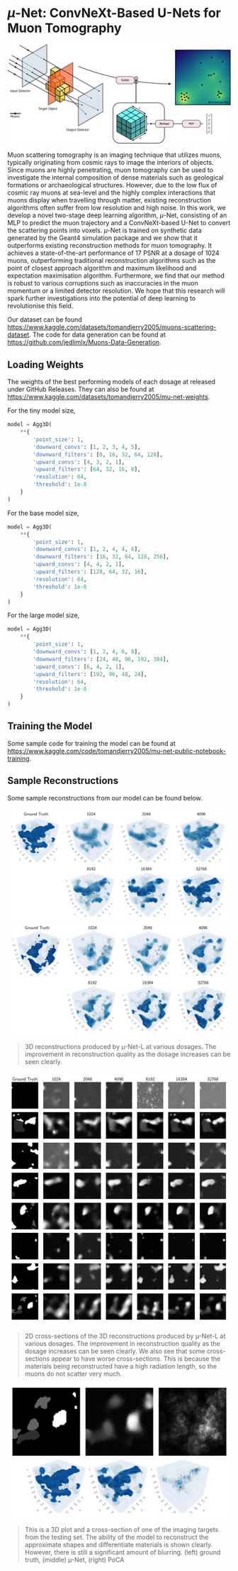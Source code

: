 # $\mu$-Net: ConvNeXt-Based U-Nets for Muon Tomography

![mu_net_part_1.png](mu_net_part_1.png)

Muon scattering tomography is an imaging technique that utilizes muons, typically originating from cosmic rays to 
image the interiors of objects. Since muons are highly penetrating, muon tomography can be used to investigate the 
internal composition of dense materials such as geological formations or archaeological structures. 
However, due to the low flux of cosmic ray muons at sea-level and the highly complex interactions that muons display 
when travelling through matter, existing reconstruction algorithms often suffer from low resolution and high noise. 
In this work, we develop a novel two-stage deep learning algorithm, $\mu$-Net, consisting of an MLP to predict the muon 
trajectory and a ConvNeXt-based U-Net to convert the scattering points into voxels. $\mu$-Net is trained on synthetic 
data generated by the Geant4 simulation package and we show that it outperforms existing reconstruction methods 
for muon tomography. It achieves a state-of-the-art performance of 17 PSNR at a dosage of 1024 muons, outperforming 
traditional reconstruction algorithms such as the point of closest approach algorithm and maximum likelihood and 
expectation maximisation algorithm. Furthermore, we find that our method is robust to various corruptions such as 
inaccuracies in the muon momentum or a limited detector resolution. We hope that this research will spark further 
investigations into the potential of deep learning to revolutionise this field. 

Our dataset can be found https://www.kaggle.com/datasets/tomandjerry2005/muons-scattering-dataset. 
The code for data generation can be found at https://github.com/jedlimlx/Muons-Data-Generation.

## Loading Weights

The weights of the best performing models of each dosage at released under GitHub Releases. They can also be found at
https://www.kaggle.com/datasets/tomandjerry2005/mu-net-weights.

For the tiny model size,
```python
model = Agg3D(
    **{
        'point_size': 1,
        'downward_convs': [1, 2, 3, 4, 5],
        'downward_filters': [8, 16, 32, 64, 128],
        'upward_convs': [4, 3, 2, 1],
        'upward_filters': [64, 32, 16, 8],
        'resolution': 64,
        'threshold': 1e-8
    }
)
```

For the base model size,
```python
model = Agg3D(
    **{
        'point_size': 1,
        'downward_convs': [1, 2, 4, 4, 6],
        'downward_filters': [16, 32, 64, 128, 256],
        'upward_convs': [4, 4, 2, 1],
        'upward_filters': [128, 64, 32, 16],
        'resolution': 64,
        'threshold': 1e-8
    }
)
```

For the large model size,
```python
model = Agg3D(
    **{
        'point_size': 1,
        'downward_convs': [1, 2, 4, 6, 8],
        'downward_filters': [24, 48, 96, 192, 384],
        'upward_convs': [6, 4, 2, 1],
        'upward_filters': [192, 96, 48, 24],
        'resolution': 64,
        'threshold': 1e-8
    }
)
```

## Training the Model

Some sample code for training the model can be found at https://www.kaggle.com/code/tomandjerry2005/mu-net-public-notebook-training.

## Sample Reconstructions

Some sample reconstructions from our model can be found below.

![img_1.png](img_1.png)
![img.png](img.png)

>3D reconstructions produced by µ-Net-L at various dosages. The improvement in reconstruction quality as the dosage increases can be seen clearly.


![img_2.png](img_2.png)

>2D cross-sections of the 3D reconstructions produced by µ-Net-L at various dosages. The improvement in
reconstruction quality as the dosage increases can be seen clearly. We also see that some cross-sections appear to have worse cross-sections.
This is because the materials being reconstructed have a high radiation length, so the muons do not scatter very much.

![img_3.png](img_3.png)

> This is a 3D plot and a cross-section of one of the imaging targets from the testing set. The ability
of the model to reconstruct the approximate shapes and differentiate materials is shown clearly. However, there is still a significant amount
of blurring. (left) ground truth, (middle) µ-Net, (right) PoCA